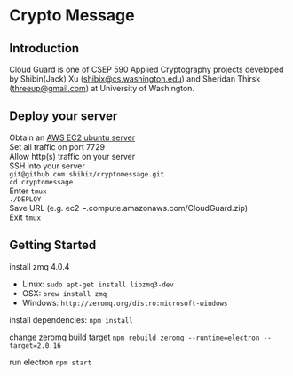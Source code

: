 # Crypto Message
## Introduction
Cloud Guard is one of CSEP 590 Applied Cryptography projects developed by Shibin(Jack) Xu (shibix@cs.washington.edu) and Sheridan Thirsk (threeup@gmail.com) at University of Washington.

## Deploy your server
Obtain an [AWS EC2 ubuntu server](https://aws.amazon.com/ec2/) <br />
Set all traffic on port 7729 <br />
Allow http(s) traffic on your server <br />
SSH into your server <br />
`git@github.com:shibix/cryptomessage.git` <br />
`cd cryptomessage ` <br />
Enter `tmux` <br />
`./DEPLOY` <br />
Save URL (e.g. ec2-***-***.compute.amazonaws.com/CloudGuard.zip) <br />
Exit `tmux` <br />

## Getting Started

install zmq 4.0.4
* Linux: `sudo apt-get install libzmq3-dev`
* OSX: `brew install zmq`
* Windows: `http://zeromq.org/distro:microsoft-windows`

install dependencies:
`npm install`

change zeromq build target
`npm rebuild zeromq --runtime=electron --target=2.0.16`

run electron 
`npm start`

